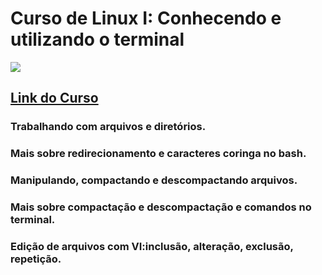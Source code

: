 # Curso de Linux I: Conhecendo e utilizando o terminal
![](https://www.alura.com.br/assets/api/share/curso-linux-ubuntu.png)

## [Link do Curso](https://cursos.alura.com.br/course/linux-ubuntu)
### Trabalhando com arquivos e diretórios.

### Mais sobre redirecionamento e caracteres coringa no bash.

### Manipulando, compactando e descompactando arquivos.

### Mais sobre compactação e descompactação e comandos no terminal.

### Edição de arquivos com VI:inclusão, alteração, exclusão, repetição.

